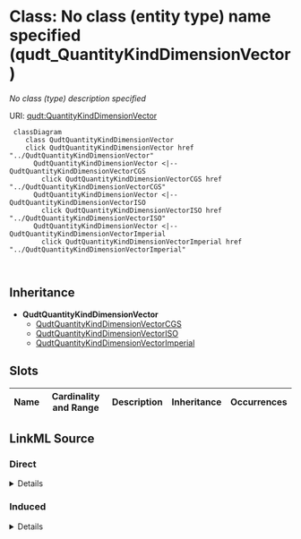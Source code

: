

# Class: No class (entity type) name specified (qudt_QuantityKindDimensionVector)


_No class (type) description specified_







URI: [qudt:QuantityKindDimensionVector](http://qudt.org/schema/qudt/QuantityKindDimensionVector)






```mermaid
 classDiagram
    class QudtQuantityKindDimensionVector
    click QudtQuantityKindDimensionVector href "../QudtQuantityKindDimensionVector"
      QudtQuantityKindDimensionVector <|-- QudtQuantityKindDimensionVectorCGS
        click QudtQuantityKindDimensionVectorCGS href "../QudtQuantityKindDimensionVectorCGS"
      QudtQuantityKindDimensionVector <|-- QudtQuantityKindDimensionVectorISO
        click QudtQuantityKindDimensionVectorISO href "../QudtQuantityKindDimensionVectorISO"
      QudtQuantityKindDimensionVector <|-- QudtQuantityKindDimensionVectorImperial
        click QudtQuantityKindDimensionVectorImperial href "../QudtQuantityKindDimensionVectorImperial"
      
      
```





## Inheritance
* **QudtQuantityKindDimensionVector**
    * [QudtQuantityKindDimensionVectorCGS](../classes/QudtQuantityKindDimensionVectorCGS.md)
    * [QudtQuantityKindDimensionVectorISO](../classes/QudtQuantityKindDimensionVectorISO.md)
    * [QudtQuantityKindDimensionVectorImperial](../classes/QudtQuantityKindDimensionVectorImperial.md)



## Slots

| Name | Cardinality and Range | Description | Inheritance | Occurrences |
| ---  | --- | --- | --- | --- |














## LinkML Source

<!-- TODO: investigate https://stackoverflow.com/questions/37606292/how-to-create-tabbed-code-blocks-in-mkdocs-or-sphinx -->

### Direct

<details>

```yaml
name: qudt_QuantityKindDimensionVector
conforms_to: No schema conformance document specified
description: No class (type) description specified
title: No class (entity type) name specified
from_schema: sawgraph-kg
rank: 1000
class_uri: qudt:QuantityKindDimensionVector

```
</details>

### Induced

<details>

```yaml
name: qudt_QuantityKindDimensionVector
conforms_to: No schema conformance document specified
description: No class (type) description specified
title: No class (entity type) name specified
from_schema: sawgraph-kg
rank: 1000
class_uri: qudt:QuantityKindDimensionVector

```
</details>